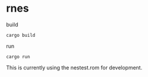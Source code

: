 # rnes

build
```
cargo build
```

run
```
cargo run
```

This is currently using the nestest.rom for development.